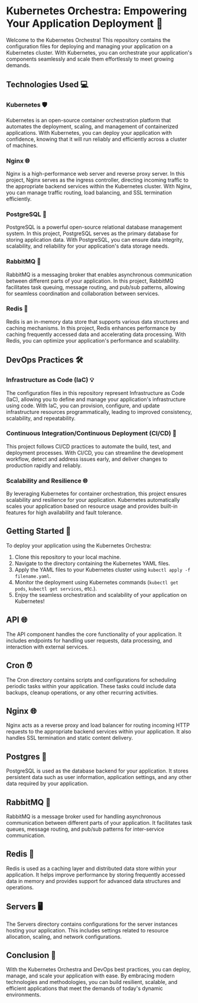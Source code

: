 
# Kubernetes Orchestra: Empowering Your Application Deployment 🚀

Welcome to the Kubernetes Orchestra! This repository contains the configuration files for deploying and managing your application on a Kubernetes cluster. With Kubernetes, you can orchestrate your application's components seamlessly and scale them effortlessly to meet growing demands.

## Technologies Used 💻

### Kubernetes 🛡️
Kubernetes is an open-source container orchestration platform that automates the deployment, scaling, and management of containerized applications. With Kubernetes, you can deploy your application with confidence, knowing that it will run reliably and efficiently across a cluster of machines.

### Nginx 🌐
Nginx is a high-performance web server and reverse proxy server. In this project, Nginx serves as the ingress controller, directing incoming traffic to the appropriate backend services within the Kubernetes cluster. With Nginx, you can manage traffic routing, load balancing, and SSL termination efficiently.

### PostgreSQL 🐘
PostgreSQL is a powerful open-source relational database management system. In this project, PostgreSQL serves as the primary database for storing application data. With PostgreSQL, you can ensure data integrity, scalability, and reliability for your application's data storage needs.

### RabbitMQ 🐇
RabbitMQ is a messaging broker that enables asynchronous communication between different parts of your application. In this project, RabbitMQ facilitates task queuing, message routing, and pub/sub patterns, allowing for seamless coordination and collaboration between services.

### Redis 🔄
Redis is an in-memory data store that supports various data structures and caching mechanisms. In this project, Redis enhances performance by caching frequently accessed data and accelerating data processing. With Redis, you can optimize your application's performance and scalability.

## DevOps Practices 🛠️

### Infrastructure as Code (IaC) 💡
The configuration files in this repository represent Infrastructure as Code (IaC), allowing you to define and manage your application's infrastructure using code. With IaC, you can provision, configure, and update infrastructure resources programmatically, leading to improved consistency, scalability, and repeatability.

### Continuous Integration/Continuous Deployment (CI/CD) 🔄
This project follows CI/CD practices to automate the build, test, and deployment processes. With CI/CD, you can streamline the development workflow, detect and address issues early, and deliver changes to production rapidly and reliably.

### Scalability and Resilience 🌐
By leveraging Kubernetes for container orchestration, this project ensures scalability and resilience for your application. Kubernetes automatically scales your application based on resource usage and provides built-in features for high availability and fault tolerance.

## Getting Started 🚀

To deploy your application using the Kubernetes Orchestra:

1. Clone this repository to your local machine.
2. Navigate to the directory containing the Kubernetes YAML files.
3. Apply the YAML files to your Kubernetes cluster using `kubectl apply -f filename.yaml`.
4. Monitor the deployment using Kubernetes commands (`kubectl get pods`, `kubectl get services`, etc.).
5. Enjoy the seamless orchestration and scalability of your application on Kubernetes!

## API 🌐

The API component handles the core functionality of your application. It includes endpoints for handling user requests, data processing, and interaction with external services.

## Cron ⏰

The Cron directory contains scripts and configurations for scheduling periodic tasks within your application. These tasks could include data backups, cleanup operations, or any other recurring activities.

## Nginx 🌐

Nginx acts as a reverse proxy and load balancer for routing incoming HTTP requests to the appropriate backend services within your application. It also handles SSL termination and static content delivery.

## Postgres 🐘

PostgreSQL is used as the database backend for your application. It stores persistent data such as user information, application settings, and any other data required by your application.

## RabbitMQ 🐇

RabbitMQ is a message broker used for handling asynchronous communication between different parts of your application. It facilitates task queues, message routing, and pub/sub patterns for inter-service communication.

## Redis 🔄

Redis is used as a caching layer and distributed data store within your application. It helps improve performance by storing frequently accessed data in memory and provides support for advanced data structures and operations.

## Servers 🖥️

The Servers directory contains configurations for the server instances hosting your application. This includes settings related to resource allocation, scaling, and network configurations.

## Conclusion 🎉

With the Kubernetes Orchestra and DevOps best practices, you can deploy, manage, and scale your application with ease. By embracing modern technologies and methodologies, you can build resilient, scalable, and efficient applications that meet the demands of today's dynamic environments.

